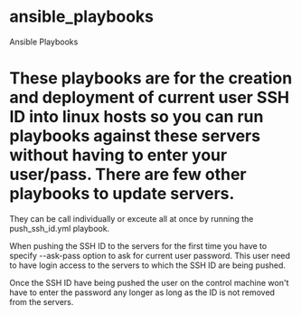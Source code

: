# ansible_playbooks
Ansible Playbooks

# These playbooks are for the creation and deployment of current user SSH ID into linux hosts so you can run playbooks against these servers without having to enter your user/pass. There are few other playbooks to update servers.

They can be call individually or exceute all at once by running the push_ssh_id.yml playbook.

When pushing the SSH ID to the servers for the first time you have to specify --ask-pass option to ask for current user password. This user need to have login access to the servers to which the SSH ID are being pushed.

Once the SSH ID have being pushed the user on the control machine won't have to enter the password any longer as long as the ID is not removed from the servers.
